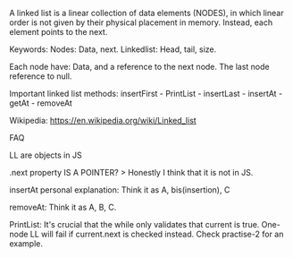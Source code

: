 A linked list is a linear collection of data elements (NODES), in which linear order is not given by their physical placement in memory. Instead, each element points to the next.

Keywords:
Nodes: Data, next.
Linkedlist: Head, tail, size.

Each node have:
Data, and a reference to the next node. The last node reference to null.

Important linked list methods:
insertFirst - PrintList - insertLast - insertAt -getAt - removeAt

Wikipedia: https://en.wikipedia.org/wiki/Linked_list

FAQ

LL are objects in JS

.next property IS A POINTER? > Honestly I think that it is not in JS.

insertAt personal explanation:
Think it as A, bis(insertion), C 

removeAt:
Think it as A, B, C.

PrintList: It's crucial that the while only validates that current is true. 
One-node LL will fail if current.next is checked instead.
Check practise-2 for an example.